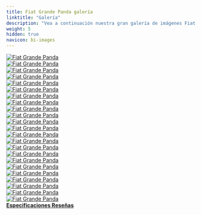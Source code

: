 ```yaml
---
title: Fiat Grande Panda galería
linktitle: "Galería"
description: "Vea a continuación nuestra gran galería de imágenes Fiat Grande Panda. Haga clic en las imágenes para ver las versiones de alta resolución."
weight: 5
hidden: true
navicon: bi-images
---
```

<!-- markdownlint-disable MD033 -->
<div class="row" id ="my-gallery">
	<div class="pswp-grid-item col-6 col-md-4">
		<a href="https://media.evkx.net/multimedia/models/fiat/grande_panda/grande_panda/charging_1.JPG"
data-pswp-src="https://media.evkx.net/multimedia/models/fiat/grande_panda/grande_panda/charging_1.JPG"
data-pswp-width="3000"
data-pswp-height="1999" 
target="_blank">
			<img src="https://media.evkx.net/multimedia/models/fiat/grande_panda/grande_panda/charging_1_xst.JPG" alt="Fiat Grande Panda" class="img-fluid " />
		</a>
	</div>
	<div class="pswp-grid-item col-6 col-md-4">
		<a href="https://media.evkx.net/multimedia/models/fiat/grande_panda/grande_panda/charging_2.JPG"
data-pswp-src="https://media.evkx.net/multimedia/models/fiat/grande_panda/grande_panda/charging_2.JPG"
data-pswp-width="3000"
data-pswp-height="2000" 
target="_blank">
			<img src="https://media.evkx.net/multimedia/models/fiat/grande_panda/grande_panda/charging_2_xst.JPG" alt="Fiat Grande Panda" class="img-fluid " />
		</a>
	</div>
	<div class="pswp-grid-item col-6 col-md-4">
		<a href="https://media.evkx.net/multimedia/models/fiat/grande_panda/grande_panda/details_1.jpg"
data-pswp-src="https://media.evkx.net/multimedia/models/fiat/grande_panda/grande_panda/details_1.jpg"
data-pswp-width="3000"
data-pswp-height="2000" 
target="_blank">
			<img src="https://media.evkx.net/multimedia/models/fiat/grande_panda/grande_panda/details_1_xst.jpg" alt="Fiat Grande Panda" class="img-fluid " />
		</a>
	</div>
	<div class="pswp-grid-item col-6 col-md-4">
		<a href="https://media.evkx.net/multimedia/models/fiat/grande_panda/grande_panda/details_2.jpg"
data-pswp-src="https://media.evkx.net/multimedia/models/fiat/grande_panda/grande_panda/details_2.jpg"
data-pswp-width="3000"
data-pswp-height="2000" 
target="_blank">
			<img src="https://media.evkx.net/multimedia/models/fiat/grande_panda/grande_panda/details_2_xst.jpg" alt="Fiat Grande Panda" class="img-fluid " />
		</a>
	</div>
	<div class="pswp-grid-item col-6 col-md-4">
		<a href="https://media.evkx.net/multimedia/models/fiat/grande_panda/grande_panda/details_3.jpg"
data-pswp-src="https://media.evkx.net/multimedia/models/fiat/grande_panda/grande_panda/details_3.jpg"
data-pswp-width="3000"
data-pswp-height="2101" 
target="_blank">
			<img src="https://media.evkx.net/multimedia/models/fiat/grande_panda/grande_panda/details_3_xst.jpg" alt="Fiat Grande Panda" class="img-fluid " />
		</a>
	</div>
	<div class="pswp-grid-item col-6 col-md-4">
		<a href="https://media.evkx.net/multimedia/models/fiat/grande_panda/grande_panda/details_4.jpg"
data-pswp-src="https://media.evkx.net/multimedia/models/fiat/grande_panda/grande_panda/details_4.jpg"
data-pswp-width="3000"
data-pswp-height="1831" 
target="_blank">
			<img src="https://media.evkx.net/multimedia/models/fiat/grande_panda/grande_panda/details_4_xst.jpg" alt="Fiat Grande Panda" class="img-fluid " />
		</a>
	</div>
	<div class="pswp-grid-item col-6 col-md-4">
		<a href="https://media.evkx.net/multimedia/models/fiat/grande_panda/grande_panda/details_5.jpg"
data-pswp-src="https://media.evkx.net/multimedia/models/fiat/grande_panda/grande_panda/details_5.jpg"
data-pswp-width="3000"
data-pswp-height="1765" 
target="_blank">
			<img src="https://media.evkx.net/multimedia/models/fiat/grande_panda/grande_panda/details_5_xst.jpg" alt="Fiat Grande Panda" class="img-fluid " />
		</a>
	</div>
	<div class="pswp-grid-item col-6 col-md-4">
		<a href="https://media.evkx.net/multimedia/models/fiat/grande_panda/grande_panda/exterior_1.jpg"
data-pswp-src="https://media.evkx.net/multimedia/models/fiat/grande_panda/grande_panda/exterior_1.jpg"
data-pswp-width="3000"
data-pswp-height="1577" 
target="_blank">
			<img src="https://media.evkx.net/multimedia/models/fiat/grande_panda/grande_panda/exterior_1_xst.jpg" alt="Fiat Grande Panda" class="img-fluid " />
		</a>
	</div>
	<div class="pswp-grid-item col-6 col-md-4">
		<a href="https://media.evkx.net/multimedia/models/fiat/grande_panda/grande_panda/exterior_2.jpg"
data-pswp-src="https://media.evkx.net/multimedia/models/fiat/grande_panda/grande_panda/exterior_2.jpg"
data-pswp-width="3000"
data-pswp-height="2000" 
target="_blank">
			<img src="https://media.evkx.net/multimedia/models/fiat/grande_panda/grande_panda/exterior_2_xst.jpg" alt="Fiat Grande Panda" class="img-fluid " />
		</a>
	</div>
	<div class="pswp-grid-item col-6 col-md-4">
		<a href="https://media.evkx.net/multimedia/models/fiat/grande_panda/grande_panda/exterior_3.jpg"
data-pswp-src="https://media.evkx.net/multimedia/models/fiat/grande_panda/grande_panda/exterior_3.jpg"
data-pswp-width="3000"
data-pswp-height="2000" 
target="_blank">
			<img src="https://media.evkx.net/multimedia/models/fiat/grande_panda/grande_panda/exterior_3_xst.jpg" alt="Fiat Grande Panda" class="img-fluid " />
		</a>
	</div>
	<div class="pswp-grid-item col-6 col-md-4">
		<a href="https://media.evkx.net/multimedia/models/fiat/grande_panda/grande_panda/exterior_4.jpg"
data-pswp-src="https://media.evkx.net/multimedia/models/fiat/grande_panda/grande_panda/exterior_4.jpg"
data-pswp-width="3000"
data-pswp-height="1673" 
target="_blank">
			<img src="https://media.evkx.net/multimedia/models/fiat/grande_panda/grande_panda/exterior_4_xst.jpg" alt="Fiat Grande Panda" class="img-fluid " />
		</a>
	</div>
	<div class="pswp-grid-item col-6 col-md-4">
		<a href="https://media.evkx.net/multimedia/models/fiat/grande_panda/grande_panda/exterior_5.jpg"
data-pswp-src="https://media.evkx.net/multimedia/models/fiat/grande_panda/grande_panda/exterior_5.jpg"
data-pswp-width="3000"
data-pswp-height="1722" 
target="_blank">
			<img src="https://media.evkx.net/multimedia/models/fiat/grande_panda/grande_panda/exterior_5_xst.jpg" alt="Fiat Grande Panda" class="img-fluid " />
		</a>
	</div>
	<div class="pswp-grid-item col-6 col-md-4">
		<a href="https://media.evkx.net/multimedia/models/fiat/grande_panda/grande_panda/exterior_6.jpg"
data-pswp-src="https://media.evkx.net/multimedia/models/fiat/grande_panda/grande_panda/exterior_6.jpg"
data-pswp-width="3000"
data-pswp-height="2000" 
target="_blank">
			<img src="https://media.evkx.net/multimedia/models/fiat/grande_panda/grande_panda/exterior_6_xst.jpg" alt="Fiat Grande Panda" class="img-fluid " />
		</a>
	</div>
	<div class="pswp-grid-item col-6 col-md-4">
		<a href="https://media.evkx.net/multimedia/models/fiat/grande_panda/grande_panda/frontseats_1.jpg"
data-pswp-src="https://media.evkx.net/multimedia/models/fiat/grande_panda/grande_panda/frontseats_1.jpg"
data-pswp-width="3000"
data-pswp-height="2000" 
target="_blank">
			<img src="https://media.evkx.net/multimedia/models/fiat/grande_panda/grande_panda/frontseats_1_xst.jpg" alt="Fiat Grande Panda" class="img-fluid " />
		</a>
	</div>
	<div class="pswp-grid-item col-6 col-md-4">
		<a href="https://media.evkx.net/multimedia/models/fiat/grande_panda/grande_panda/frontseats_2.jpg"
data-pswp-src="https://media.evkx.net/multimedia/models/fiat/grande_panda/grande_panda/frontseats_2.jpg"
data-pswp-width="3000"
data-pswp-height="2000" 
target="_blank">
			<img src="https://media.evkx.net/multimedia/models/fiat/grande_panda/grande_panda/frontseats_2_xst.jpg" alt="Fiat Grande Panda" class="img-fluid " />
		</a>
	</div>
	<div class="pswp-grid-item col-6 col-md-4">
		<a href="https://media.evkx.net/multimedia/models/fiat/grande_panda/grande_panda/headlights_1.jpg"
data-pswp-src="https://media.evkx.net/multimedia/models/fiat/grande_panda/grande_panda/headlights_1.jpg"
data-pswp-width="3000"
data-pswp-height="2000" 
target="_blank">
			<img src="https://media.evkx.net/multimedia/models/fiat/grande_panda/grande_panda/headlights_1_xst.jpg" alt="Fiat Grande Panda" class="img-fluid " />
		</a>
	</div>
	<div class="pswp-grid-item col-6 col-md-4">
		<a href="https://media.evkx.net/multimedia/models/fiat/grande_panda/grande_panda/interiorstorage_1.jpg"
data-pswp-src="https://media.evkx.net/multimedia/models/fiat/grande_panda/grande_panda/interiorstorage_1.jpg"
data-pswp-width="3000"
data-pswp-height="2000" 
target="_blank">
			<img src="https://media.evkx.net/multimedia/models/fiat/grande_panda/grande_panda/interiorstorage_1_xst.jpg" alt="Fiat Grande Panda" class="img-fluid " />
		</a>
	</div>
	<div class="pswp-grid-item col-6 col-md-4">
		<a href="https://media.evkx.net/multimedia/models/fiat/grande_panda/grande_panda/interior_1.jpg"
data-pswp-src="https://media.evkx.net/multimedia/models/fiat/grande_panda/grande_panda/interior_1.jpg"
data-pswp-width="3000"
data-pswp-height="1673" 
target="_blank">
			<img src="https://media.evkx.net/multimedia/models/fiat/grande_panda/grande_panda/interior_1_xst.jpg" alt="Fiat Grande Panda" class="img-fluid " />
		</a>
	</div>
	<div class="pswp-grid-item col-6 col-md-4">
		<a href="https://media.evkx.net/multimedia/models/fiat/grande_panda/grande_panda/main_1.jpg"
data-pswp-src="https://media.evkx.net/multimedia/models/fiat/grande_panda/grande_panda/main_1.jpg"
data-pswp-width="3000"
data-pswp-height="1757" 
target="_blank">
			<img src="https://media.evkx.net/multimedia/models/fiat/grande_panda/grande_panda/main_1_xst.jpg" alt="Fiat Grande Panda" class="img-fluid " />
		</a>
	</div>
	<div class="pswp-grid-item col-6 col-md-4">
		<a href="https://media.evkx.net/multimedia/models/fiat/grande_panda/grande_panda/screens_1.jpg"
data-pswp-src="https://media.evkx.net/multimedia/models/fiat/grande_panda/grande_panda/screens_1.jpg"
data-pswp-width="3000"
data-pswp-height="2000" 
target="_blank">
			<img src="https://media.evkx.net/multimedia/models/fiat/grande_panda/grande_panda/screens_1_xst.jpg" alt="Fiat Grande Panda" class="img-fluid " />
		</a>
	</div>
	<div class="pswp-grid-item col-6 col-md-4">
		<a href="https://media.evkx.net/multimedia/models/fiat/grande_panda/grande_panda/screens_2.jpg"
data-pswp-src="https://media.evkx.net/multimedia/models/fiat/grande_panda/grande_panda/screens_2.jpg"
data-pswp-width="3000"
data-pswp-height="2000" 
target="_blank">
			<img src="https://media.evkx.net/multimedia/models/fiat/grande_panda/grande_panda/screens_2_xst.jpg" alt="Fiat Grande Panda" class="img-fluid " />
		</a>
	</div>
	<div class="pswp-grid-item col-6 col-md-4">
		<a href="https://media.evkx.net/multimedia/models/fiat/grande_panda/grande_panda/secondrowesats_1.jpg"
data-pswp-src="https://media.evkx.net/multimedia/models/fiat/grande_panda/grande_panda/secondrowesats_1.jpg"
data-pswp-width="3000"
data-pswp-height="2005" 
target="_blank">
			<img src="https://media.evkx.net/multimedia/models/fiat/grande_panda/grande_panda/secondrowesats_1_xst.jpg" alt="Fiat Grande Panda" class="img-fluid " />
		</a>
	</div>
	<div class="pswp-grid-item col-6 col-md-4">
		<a href="https://media.evkx.net/multimedia/models/fiat/grande_panda/grande_panda/trunk_1.jpg"
data-pswp-src="https://media.evkx.net/multimedia/models/fiat/grande_panda/grande_panda/trunk_1.jpg"
data-pswp-width="3000"
data-pswp-height="1782" 
target="_blank">
			<img src="https://media.evkx.net/multimedia/models/fiat/grande_panda/grande_panda/trunk_1_xst.jpg" alt="Fiat Grande Panda" class="img-fluid " />
		</a>
	</div>
</div>
<script type="module">
  import PhotoSwipeLightbox from '/js/photoswipe-lightbox.esm.js';
    const lightbox = new PhotoSwipeLightbox({
       gallery: '#my-gallery',
        children: 'a',
        pswpModule: () => import('/js/photoswipe.esm.js')
    });
lightbox.init();
</script>
<div class="mt-3 mb-3">
<a href="../specifications/" class="text-decoration-none text-black">
<strong><i class="bi-arrow-left"></i> Especificaciones </strong>
</a>
<a href="../reviews/" class="text-decoration-none text-black float-end">
<strong>Reseñas <i class="bi-arrow-right"></i></strong>
</a>
</div>
